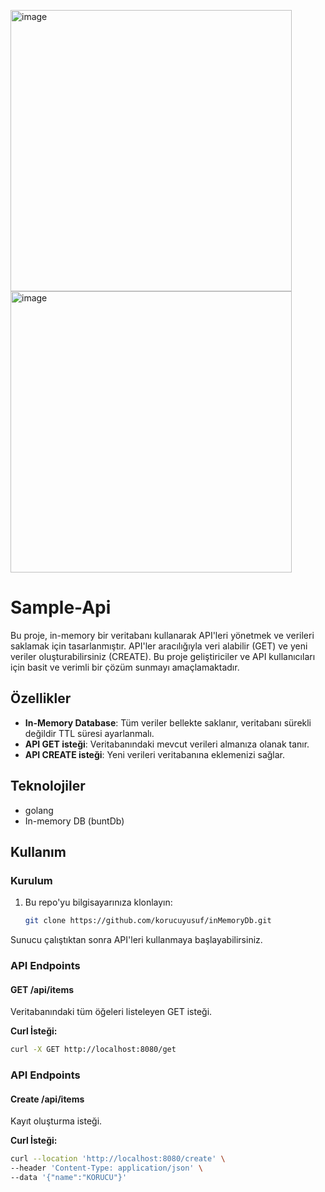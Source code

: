 
<img width="450" alt="image" src="https://github.com/user-attachments/assets/eef41b64-daaf-411a-b93e-11eacfb2f0df" /> <img width="450" alt="image" src="https://github.com/user-attachments/assets/b998d328-2167-479c-b017-70fba9917681" />



# Sample-Api

Bu proje, in-memory bir veritabanı kullanarak API'leri yönetmek ve verileri saklamak için tasarlanmıştır. API'ler aracılığıyla veri alabilir (GET) ve yeni veriler oluşturabilirsiniz (CREATE). Bu proje geliştiriciler ve API kullanıcıları için basit ve verimli bir çözüm sunmayı amaçlamaktadır.

## Özellikler

- **In-Memory Database**: Tüm veriler bellekte saklanır, veritabanı sürekli değildir TTL süresi ayarlanmalı.
- **API GET isteği**: Veritabanındaki mevcut verileri almanıza olanak tanır.
- **API CREATE isteği**: Yeni verileri veritabanına eklemenizi sağlar.

## Teknolojiler

- golang
- In-memory DB (buntDb)

## Kullanım

### Kurulum

1. Bu repo'yu bilgisayarınıza klonlayın:
    ```bash
    git clone https://github.com/korucuyusuf/inMemoryDb.git
    ```


   

Sunucu çalıştıktan sonra API'leri kullanmaya başlayabilirsiniz.

### API Endpoints

#### GET /api/items

Veritabanındaki tüm öğeleri listeleyen GET isteği.

**Curl İsteği:**
```bash
curl -X GET http://localhost:8080/get
```
### API Endpoints

#### Create /api/items

Kayıt oluşturma isteği.

**Curl İsteği:**
```bash
curl --location 'http://localhost:8080/create' \
--header 'Content-Type: application/json' \
--data '{"name":"KORUCU"}'
```
